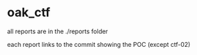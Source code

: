 # oak_ctf

all reports are in the ./reports folder

each report links to the commit showing the POC (except ctf-02)

